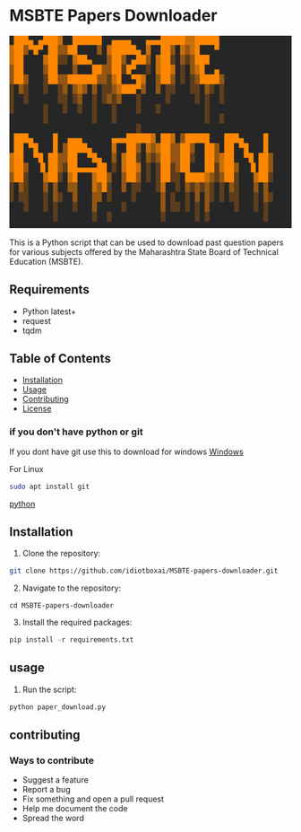 # MSBTE Papers Downloader
<img src="https://github.com/idiotboxai/MSBTE-papers-downlaoder/blob/main/image1.png">
 
This is a Python script that can be used to download past question papers for various subjects offered by the Maharashtra State Board of Technical Education (MSBTE).
## Requirements

* Python latest+
* request
* tqdm


## Table of Contents

- [Installation](#installation)
- [Usage](#usage)
- [Contributing](#contributing)
- [License](#license) 

### if you don't have python or git 
If you dont have git use this to download for windows 
<a href="https://git-scm.com/download/win">Windows</a>

For Linux 
```bash
sudo apt install git
```
<a href="https://www.python.org">python</a>
## Installation
1. Clone the repository:
```bash
git clone https://github.com/idiotboxai/MSBTE-papers-downloader.git
```

2. Navigate to the repository:
```git
cd MSBTE-papers-downloader
```
3. Install the required packages:
```python
pip install -r requirements.txt
```
## usage
1. Run the script:
```python
python paper_download.py
```
## contributing
### Ways to contribute

* Suggest a feature
* Report a bug
* Fix something and open a pull request
* Help me document the code
* Spread the word
